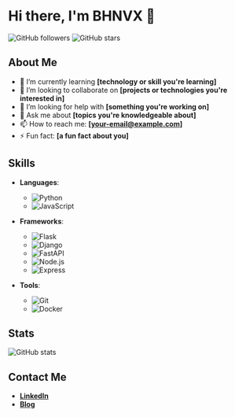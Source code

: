 # Hi there, I'm BHNVX 👋

![GitHub followers](https://img.shields.io/github/followers/bhnvx?label=Follow&style=social)
![GitHub stars](https://img.shields.io/github/stars/bhnvx?affiliations=OWNER%2CCOLLABORATOR&style=social)

## About Me

- 🌱 I’m currently learning **[technology or skill you're learning]**
- 👯 I’m looking to collaborate on **[projects or technologies you're interested in]**
- 🤔 I’m looking for help with **[something you're working on]**
- 💬 Ask me about **[topics you're knowledgeable about]**
- 📫 How to reach me: **[your-email@example.com]**
- ⚡ Fun fact: **[a fun fact about you]**

## Skills

- **Languages**: 
  - ![Python](https://img.shields.io/badge/Python-3776AB?style=for-the-badge&logo=python&logoColor=white)
  - ![JavaScript](https://img.shields.io/badge/JavaScript-F7DF1E?style=for-the-badge&logo=javascript&logoColor=black)

- **Frameworks**:
  - ![Flask](<img src="https://img.shields.io/badge/Flask-000000?style=flat-square&logo=flask&logoColor=white"/>)
  - ![Django](https://img.shields.io/badge/Django-092E20?style=for-the-badge&logo=django&logoColor=white)
  - ![FastAPI](https://img.shields.io/badge/FastAPI-005571?style=for-the-badge&logo=fastapi)
  - ![Node.js](<img src="https://img.shields.io/badge/Node.js-339933?style=flat-square&logo=Node.js&logoColor=white"/>)
  - ![Express](<img src="https://img.shields.io/badge/Express-000000?style=flat-square&logo=Express&logoColor=white"/>)

- **Tools**: 
  - ![Git](https://img.shields.io/badge/Git-F05032?style=for-the-badge&logo=git&logoColor=white)
  - ![Docker](https://img.shields.io/badge/Docker-2496ED?style=for-the-badge&logo=docker&logoColor=white)

## Stats

![GitHub stats](https://github-readme-stats.vercel.app/api?username=bhnvx&show_icons=true&theme=radical)

## Contact Me

- [**LinkedIn**](https://www.linkedin.com/in/%EA%B2%BD%ED%99%98-%EA%B9%80-8757ba2b6/)
- [**Blog**](https://bhnvx.tistory.com/)
